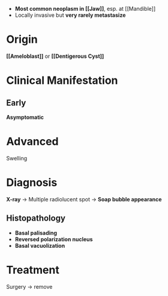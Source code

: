- **Most common neoplasm in [[Jaw]]**, esp. at [[Mandible]] 
- Locally invasive but **very rarely metastasize**

# Origin
**[[Ameloblast]]** or **[[Dentigerous Cyst]]**

# Clinical Manifestation
## Early
**Asymptomatic**

# Advanced
Swelling

# Diagnosis
**X-ray** -> Multiple radiolucent spot -> **Soap bubble appearance**

## Histopathology
- **Basal palisading**
- **Reversed polarization nucleus**
- **Basal vacuolization**

# Treatment
Surgery -> remove